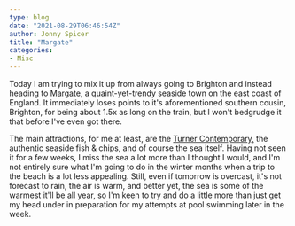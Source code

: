 ```yaml
---
type: blog
date: "2021-08-29T06:46:54Z"
author: Jonny Spicer
title: "Margate"
categories:
- Misc
---
```

Today I am trying to mix it up from always going to Brighton and instead heading to [Margate,](https://visitmargate.co.uk/) a quaint-yet-trendy seaside town on the east coast of England. It immediately loses points to it's aforementioned southern cousin, Brighton, for
being about 1.5x as long on the train, but I won't bedgrudge it that before I've even got there.

The main attractions, for me at least, are the [Turner Contemporary,](https://turnercontemporary.org/) the authentic seaside fish & chips, and of course the sea itself. Having not seen it for a few weeks, I miss the sea a lot more than I thought I would, and I'm not
entirely sure what I'm going to do in the winter months when a trip to the beach is a lot less appealing. Still, even if tomorrow is overcast, it's not forecast to rain, the air is warm, and better yet, the sea is some of the warmest it'll be all year, so I'm keen to
try and do a little more than just get my head under in preparation for my attempts at pool swimming later in the week.
